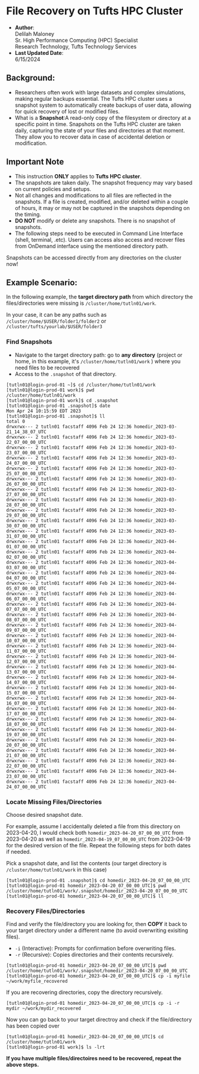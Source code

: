 # File Recovery on Tufts HPC Cluster

- **Author**: <br>Delilah Maloney<br>  Sr. High Performance Computing (HPC) Specialist<br>  Research Technology, Tufts Technology Services
- **Last Updated Date**:
<br>6/15/2024

## Background:
- Researchers often work with large datasets and complex simulations, making regular backups essential. The Tufts HPC cluster uses a snapshot system to automatically create backups of user data, allowing for quick recovery of lost or modified files.
- What is a **Snapshot**:A read-only copy of the filesystem or directory at a specific point in time. Snapshots on the Tufts HPC cluster are taken daily, capturing the state of your files and directories at that moment. They allow you to recover data in case of accidental deletion or modification.



## Important Note

- This instruction **ONLY** applies to **Tufts HPC cluster**. 
- The snapshots are taken daily. The snapshot frequency may vary based on current policies and setups.
- Not all changes and modifications to all files are reflected in the snapshots. If a file is created, modified, and/or deleted within a couple of hours, it may or may not be captured in the snapshots depending on the timing.
- **DO NOT** modify or delete any snapshots. There is no snapshot of snapshots.
- The following steps need to be executed in Command Line Interface (shell, terminal, .etc). Users can access also access and recover files from OnDemand interface using the mentioned directory path.



Snapshots can be accessed directly from any directories on the cluster now!

## Example Scenario:

In the following example, the **target directory path** from which directory the files/directories were missing is `/cluster/home/tutln01/work`. 

In your case, it can be any paths such as `/cluster/home/$USER/folder1/folder2` or `/cluster/tufts/yourlab/$USER/folder3`

### Find Snapshots

- Navigate to the target directory path: go to **any directory** (project or home, in this example, it's `/cluster/home/tutln01/work` ) where you need files to be recovered 
- Access to the `.snapshot` of that directory.

```
[tutln01@login-prod-01 ~]$ cd /cluster/home/tutln01/work
[tutln01@login-prod-01 work]$ pwd
/cluster/home/tutln01/work
[tutln01@login-prod-01 work]$ cd .snapshot
[tutln01@login-prod-01 .snapshot]$ date
Mon Apr 24 10:15:59 EDT 2023
[tutln01@login-prod-01 .snapshot]$ ll
total 0
drwxrwx--- 2 tutln01 facstaff 4096 Feb 24 12:36 homedir_2023-03-21_14_38_07_UTC
drwxrwx--- 2 tutln01 facstaff 4096 Feb 24 12:36 homedir_2023-03-22_07_00_00_UTC
drwxrwx--- 2 tutln01 facstaff 4096 Feb 24 12:36 homedir_2023-03-23_07_00_00_UTC
drwxrwx--- 2 tutln01 facstaff 4096 Feb 24 12:36 homedir_2023-03-24_07_00_00_UTC
drwxrwx--- 2 tutln01 facstaff 4096 Feb 24 12:36 homedir_2023-03-25_07_00_00_UTC
drwxrwx--- 2 tutln01 facstaff 4096 Feb 24 12:36 homedir_2023-03-26_07_00_00_UTC
drwxrwx--- 2 tutln01 facstaff 4096 Feb 24 12:36 homedir_2023-03-27_07_00_00_UTC
drwxrwx--- 2 tutln01 facstaff 4096 Feb 24 12:36 homedir_2023-03-28_07_00_00_UTC
drwxrwx--- 2 tutln01 facstaff 4096 Feb 24 12:36 homedir_2023-03-29_07_00_00_UTC
drwxrwx--- 2 tutln01 facstaff 4096 Feb 24 12:36 homedir_2023-03-30_07_00_00_UTC
drwxrwx--- 2 tutln01 facstaff 4096 Feb 24 12:36 homedir_2023-03-31_07_00_00_UTC
drwxrwx--- 2 tutln01 facstaff 4096 Feb 24 12:36 homedir_2023-04-01_07_00_00_UTC
drwxrwx--- 2 tutln01 facstaff 4096 Feb 24 12:36 homedir_2023-04-02_07_00_00_UTC
drwxrwx--- 2 tutln01 facstaff 4096 Feb 24 12:36 homedir_2023-04-03_07_00_00_UTC
drwxrwx--- 2 tutln01 facstaff 4096 Feb 24 12:36 homedir_2023-04-04_07_00_00_UTC
drwxrwx--- 2 tutln01 facstaff 4096 Feb 24 12:36 homedir_2023-04-05_07_00_00_UTC
drwxrwx--- 2 tutln01 facstaff 4096 Feb 24 12:36 homedir_2023-04-06_07_00_00_UTC
drwxrwx--- 2 tutln01 facstaff 4096 Feb 24 12:36 homedir_2023-04-07_07_00_00_UTC
drwxrwx--- 2 tutln01 facstaff 4096 Feb 24 12:36 homedir_2023-04-08_07_00_00_UTC
drwxrwx--- 2 tutln01 facstaff 4096 Feb 24 12:36 homedir_2023-04-09_07_00_00_UTC
drwxrwx--- 2 tutln01 facstaff 4096 Feb 24 12:36 homedir_2023-04-10_07_00_00_UTC
drwxrwx--- 2 tutln01 facstaff 4096 Feb 24 12:36 homedir_2023-04-11_07_00_00_UTC
drwxrwx--- 2 tutln01 facstaff 4096 Feb 24 12:36 homedir_2023-04-12_07_00_00_UTC
drwxrwx--- 2 tutln01 facstaff 4096 Feb 24 12:36 homedir_2023-04-13_07_00_00_UTC
drwxrwx--- 2 tutln01 facstaff 4096 Feb 24 12:36 homedir_2023-04-14_07_00_00_UTC
drwxrwx--- 2 tutln01 facstaff 4096 Feb 24 12:36 homedir_2023-04-15_07_00_00_UTC
drwxrwx--- 2 tutln01 facstaff 4096 Feb 24 12:36 homedir_2023-04-16_07_00_00_UTC
drwxrwx--- 2 tutln01 facstaff 4096 Feb 24 12:36 homedir_2023-04-17_07_00_00_UTC
drwxrwx--- 2 tutln01 facstaff 4096 Feb 24 12:36 homedir_2023-04-18_07_00_00_UTC
drwxrwx--- 2 tutln01 facstaff 4096 Feb 24 12:36 homedir_2023-04-19_07_00_00_UTC
drwxrwx--- 2 tutln01 facstaff 4096 Feb 24 12:36 homedir_2023-04-20_07_00_00_UTC
drwxrwx--- 2 tutln01 facstaff 4096 Feb 24 12:36 homedir_2023-04-21_07_00_00_UTC
drwxrwx--- 2 tutln01 facstaff 4096 Feb 24 12:36 homedir_2023-04-22_07_00_00_UTC
drwxrwx--- 2 tutln01 facstaff 4096 Feb 24 12:36 homedir_2023-04-23_07_00_00_UTC
drwxrwx--- 2 tutln01 facstaff 4096 Feb 24 12:36 homedir_2023-04-24_07_00_00_UTC
```

### Locate Missing Files/Directories

Choose desired snapshot date. 

For example, assume I accidentally deleted a file from this directory on 2023-04-20, I would check both `homedir_2023-04-20_07_00_00_UTC` from 2023-04-20 as well as `homedir_2023-04-19_07_00_00_UTC` from 2023-04-19 for the desired version of the file. Repeat the following steps for both dates if needed.

Pick a snapshot date, and list the contents (our target directory is `/cluster/home/tutln01/work` in this case)

```
[tutln01@login-prod-01 .snapshot]$ cd homedir_2023-04-20_07_00_00_UTC
[tutln01@login-prod-01 homedir_2023-04-20_07_00_00_UTC]$ pwd
/cluster/home/tutln01/work/.snapshot/homedir_2023-04-20_07_00_00_UTC
[tutln01@login-prod-01 homedir_2023-04-20_07_00_00_UTC]$ ll
```

### Recovery Files/Directories

Find and verify the file/directory you are looking for, then **COPY** it back to your target directory under a different name (to avoid overwriting exisiting files).

- `-i` (Interactive): Prompts for confirmation before overwriting files.
- `-r` (Recursive): Copies directories and their contents recursively.
```
[tutln01@login-prod-01 homedir_2023-04-20_07_00_00_UTC]$ pwd
/cluster/home/tutln01/work/.snapshot/homedir_2023-04-20_07_00_00_UTC
[tutln01@login-prod-01 homedir_2023-04-20_07_00_00_UTC]$ cp -i myfile ~/work/myfile_recovered
```

If you are recovering directories, copy the directory recursively.

```
[tutln01@login-prod-01 homedir_2023-04-20_07_00_00_UTC]$ cp -i -r mydir ~/work/mydir_recovered
```

Now you can go back to your target directroy and check if the file/directory has been copied over

```
[tutln01@login-prod-01 homedir_2023-04-20_07_00_00_UTC]$ cd /cluster/home/tutln01/work
[tutln01@login-prod-01 work]$ ls -lrt
```

**If you have multiple files/directoires need to be recovered, repeat the above steps.**




